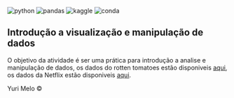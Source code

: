 ![python](https://img.shields.io/badge/Python-FFD43B?style=for-the-badge&logo=python&logoColor=blue)
![pandas](https://img.shields.io/badge/Pandas-2C2D72?style=for-the-badge&logo=pandas&logoColor=white)
![kaggle](https://img.shields.io/badge/Kaggle-20BEFF?style=for-the-badge&logo=Kaggle&logoColor=white)
![conda](https://img.shields.io/badge/conda-342B029.svg?&style=for-the-badge&logo=anaconda&logoColor=white)
## Introdução a visualização e manipulação de dados

O objetivo da atividade é ser uma prática para introdução a analise e manipulação de dados, os dados do rotten tomatoes estão disponiveis [aqui](https://www.kaggle.com/datasets/thedevastator/rotten-tomatoes-top-movies-ratings-and-technical), os dados da Netflix estão disponiveis [aqui](https://www.kaggle.com/datasets/shivamb/netflix-shows).


Yuri Melo &copy;
